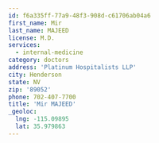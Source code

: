 ```yaml
---
id: f6a335ff-77a9-48f3-908d-c61706ab04a6
first_name: Mir
last_name: MAJEED
license: M.D.
services:
  - internal-medicine
category: doctors
address: 'Platinum Hospitalists LLP'
city: Henderson
state: NV
zip: '89052'
phone: 702-407-7700
title: 'Mir MAJEED'
_geoloc:
  lng: -115.09895
  lat: 35.979863
---
```

